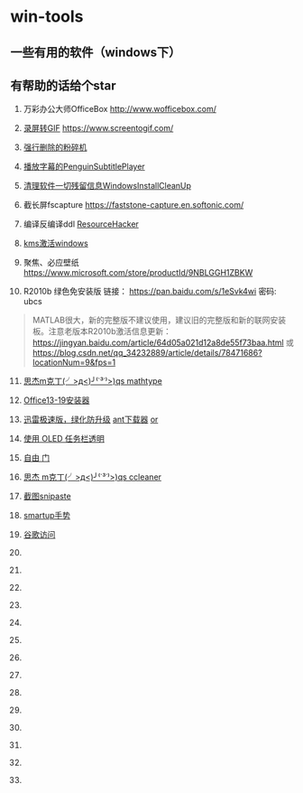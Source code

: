 # win-tools

## 一些有用的软件（windows下）

## 有帮助的话给个star

1. 万彩办公大师OfficeBox  http://www.wofficebox.com/

2. [录屏转GIF](./ScreenToGif.exe)  https://www.screentogif.com/

3. [强行删除的粉碎机 ](./粉碎机)

4. [播放字幕的PenguinSubtitlePlayer](./PenguinSubtitlePlayer.exe)

5. [清理软件一切残留信息WindowsInstallCleanUp](./WindowsInstallCleanUp)

6. 截长屏fscapture https://faststone-capture.en.softonic.com/

7. 编译反编译ddl [ResourceHacker](./ResourceHacker.4.2.5.146.chs.th_sjy.exe)

8. [kms激活windows](./HEU_KMS_Activator_v10.0.0.exe)

9. 聚焦、必应壁纸 https://www.microsoft.com/store/productId/9NBLGGH1ZBKW

10. R2010b 绿色免安装版 链接： https://pan.baidu.com/s/1eSvk4wi 密码: ubcs 
> MATLAB很大，新的完整版不建议使用，建议旧的完整版和新的联网安装板。注意老版本R2010b激活信息更新： https://jingyan.baidu.com/article/64d05a021d12a8de55f73baa.html
或 https://blog.csdn.net/qq_34232889/article/details/78471686?locationNum=9&fps=1

11. [思杰m克丁(╯>д<)╯⁽˙³˙⁾>)qs mathtype](./MathType-59p-oshan.7z)

12. [Office13-19安装器](./Office+2013-2019+C2R+Install+v6.3.zip)

13. [迅雷极速版，绿化防升级](./迅雷极速防升级.7z) [ant下载器](https://github.com/anatasluo/ant) [or](./ant-downloader.1.3.6-Windows-64.exe)

14. [使用 OLED 任务栏透明](./Windows_注册表_使用OLED任务栏透明度.reg)

15. [自由 门](./fg764p.zip)

16. [思杰 m克丁(╯>д<)╯⁽˙³˙⁾>)qs ccleaner](https://www.lanzous.com/i9u6n6j)

17. [截图snipaste](https://www.microsoft.com/store/productId/9P1WXPKB68KX)

18. [smartup手势](https://chrome.google.com/webstore/detail/smartup-gestures/bgjfekefhjemchdeigphccilhncnjldn)

19. [谷歌访问](https://chrome.google.com/webstore/detail/jjdbbdhcbjmdnpdbhcilaghbbicjkldc)

20. []()

21. []()

22. []()

23. []()

24. []()

25. []()

26. []()

27. []()

28. []()

29. []()

30. []()

31. []()

32. []()

33. []()




















